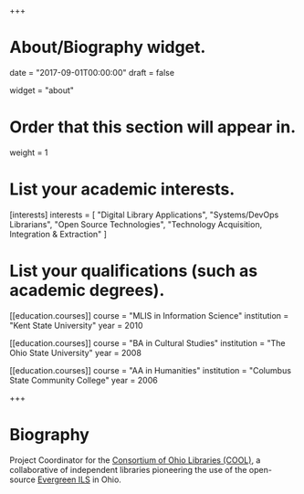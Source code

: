 +++
# About/Biography widget.

date = "2017-09-01T00:00:00"
draft = false

widget = "about"

# Order that this section will appear in.
weight = 1

# List your academic interests.
[interests]
  interests = [
    "Digital Library Applications",
    "Systems/DevOps Librarians",
    "Open Source Technologies",
    "Technology Acquisition, Integration & Extraction"
  ]

# List your qualifications (such as academic degrees).
[[education.courses]]
  course = "MLIS in Information Science"
  institution = "Kent State University"
  year = 2010

[[education.courses]]
  course = "BA in Cultural Studies"
  institution = "The Ohio State University"
  year = 2008

[[education.courses]]
  course = "AA in Humanities"
  institution = "Columbus State Community College"
  year = 2006
 
+++

# Biography

Project Coordinator for the [Consortium of Ohio Libraries (COOL)](https://www.cool-cat.org/eg/opac/home), a collaborative of independent libraries pioneering the use of the open-source [Evergreen ILS](https://evergreen-ils.org) in Ohio.

